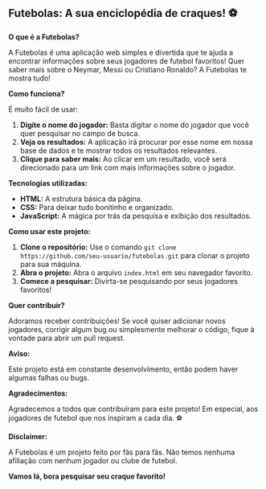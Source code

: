## Futebolas: A sua enciclopédia de craques! ⚽

**O que é a Futebolas?**

A Futebolas é uma aplicação web simples e divertida que te ajuda a encontrar informações sobre seus jogadores de futebol favoritos!  Quer saber mais sobre o Neymar, Messi ou Cristiano Ronaldo? A Futebolas te mostra tudo!

**Como funciona?**

É muito fácil de usar:

1. **Digite o nome do jogador:** Basta digitar o nome do jogador que você quer pesquisar no campo de busca.
2. **Veja os resultados:** A aplicação irá procurar por esse nome em nossa base de dados e te mostrar todos os resultados relevantes.
3. **Clique para saber mais:** Ao clicar em um resultado, você será direcionado para um link com mais informações sobre o jogador.

**Tecnologias utilizadas:**

* **HTML:** A estrutura básica da página.
* **CSS:** Para deixar tudo bonitinho e organizado.
* **JavaScript:** A mágica por trás da pesquisa e exibição dos resultados.

**Como usar este projeto:**

1. **Clone o repositório:** Use o comando `git clone https://github.com/seu-usuario/futebolas.git` para clonar o projeto para sua máquina.
2. **Abra o projeto:** Abra o arquivo `index.html` em seu navegador favorito.
3. **Comece a pesquisar:** Divirta-se pesquisando por seus jogadores favoritos!

**Quer contribuir?**

Adoramos receber contribuições! Se você quiser adicionar novos jogadores, corrigir algum bug ou simplesmente melhorar o código, fique à vontade para abrir um pull request.

**Aviso:**

Este projeto está em constante desenvolvimento, então podem haver algumas falhas ou bugs. 

**Agradecimentos:**

Agradecemos a todos que contribuíram para este projeto! Em especial, aos jogadores de futebol que nos inspiram a cada dia. ⚽

**Disclaimer:**

A Futebolas é um projeto feito por fãs para fãs. Não temos nenhuma afiliação com nenhum jogador ou clube de futebol.

**Vamos lá, bora pesquisar seu craque favorito!**
